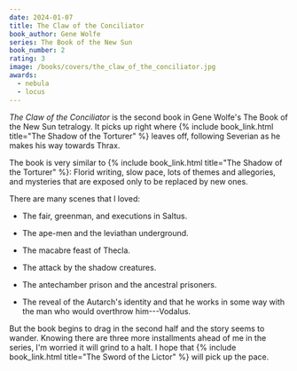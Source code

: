 ```yaml
---
date: 2024-01-07
title: The Claw of the Conciliator
book_author: Gene Wolfe
series: The Book of the New Sun
book_number: 2
rating: 3
image: /books/covers/the_claw_of_the_conciliator.jpg
awards:
  - nebula
  - locus
---
```


<cite class="book-title">The Claw of the Conciliator</cite> is the second book
in Gene Wolfe's The Book of the New Sun tetralogy. It picks up right where {%
include book_link.html title="The Shadow of the Torturer" %} leaves off,
following Severian as he makes his way towards Thrax.

The book is very similar to {% include book_link.html title="The Shadow of the
Torturer" %}: Florid writing, slow pace, lots of themes and allegories, and
mysteries that are exposed only to be replaced by new ones.

There are many scenes that I loved:

- The fair, greenman, and executions in Saltus.

- The ape-men and the leviathan underground.

- The macabre feast of Thecla.

- The attack by the shadow creatures.

- The antechamber prison and the ancestral prisoners.

- The reveal of the Autarch's identity and that he works in some way with the
  man who would overthrow him---Vodalus.

But the book begins to drag in the second half and the story seems to wander.
Knowing there are three more installments ahead of me in the series, I'm
worried it will grind to a halt. I hope that {% include book_link.html
title="The Sword of the Lictor" %} will pick up the pace.
